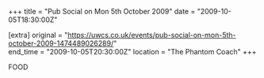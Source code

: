 +++
title = "Pub Social on Mon 5th October 2009"
date = "2009-10-05T18:30:00Z"

[extra]
original = "https://uwcs.co.uk/events/pub-social-on-mon-5th-october-2009-1474489026289/"    
end_time = "2009-10-05T20:30:00Z"
location = "The Phantom Coach"
+++

FOOD

